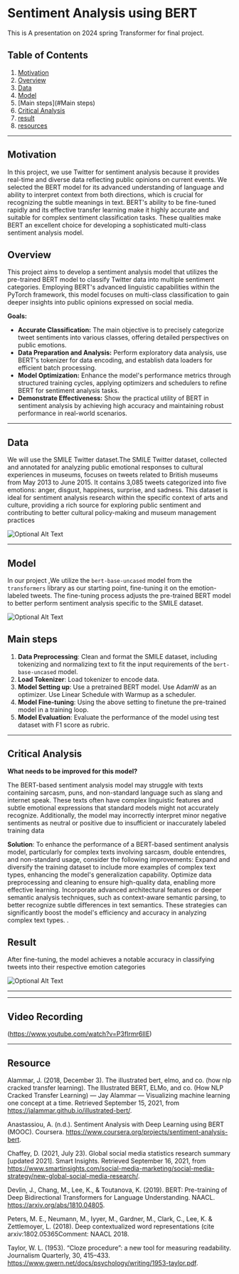 #  Sentiment Analysis using BERT

This is A presentation on 2024 spring Transformer  for final project. 

## Table of Contents  

1. [Motivation](#Motivation)  
2. [Overview](#Overview)  
3. [Data](#data)
4. [Model](#model)
5. [Main steps](#Main steps)
6. [Critical Analysis](#critical-analysis)
7. [result](#result)
8. [resources](#resources)

------

## Motivation

In this project, we use Twitter for sentiment analysis because it provides real-time and diverse data reflecting public opinions on current events. We selected the BERT model for its advanced understanding of language and ability to interpret context from both directions, which is crucial for recognizing the subtle meanings in text. BERT's ability to be fine-tuned rapidly and its effective transfer learning make it highly accurate and suitable for complex sentiment classification tasks. These qualities make BERT an excellent choice for developing a sophisticated multi-class sentiment analysis model.

## Overview

This project aims to develop a sentiment analysis model that utilizes the pre-trained BERT model to classify Twitter data into multiple sentiment categories. Employing BERT's advanced linguistic capabilities within the PyTorch framework, this model focuses on multi-class classification to gain deeper insights into public opinions expressed on social media.

**Goals:**

- **Accurate Classification:** The main objective is to precisely categorize tweet sentiments into various classes, offering detailed perspectives on public emotions.
- **Data Preparation and Analysis:** Perform exploratory data analysis, use BERT's tokenizer for data encoding, and establish data loaders for efficient batch processing.
- **Model Optimization:** Enhance the model's performance metrics through structured training cycles, applying optimizers and schedulers to refine BERT for sentiment analysis tasks.
- **Demonstrate Effectiveness:** Show the practical utility of BERT in sentiment analysis by achieving high accuracy and maintaining robust performance in real-world scenarios.



------



## Data

We will use the SMILE Twitter dataset.The SMILE Twitter dataset, collected and annotated for analyzing public emotional responses to cultural experiences in museums, focuses on tweets related to British museums from May 2013 to June 2015. It contains 3,085 tweets categorized into five emotions: anger, disgust, happiness, surprise, and sadness. This dataset is ideal for sentiment analysis research within the specific context of arts and culture, providing a rich source for exploring public sentiment and contributing to better cultural policy-making and museum management practices

![Optional Alt Text](images/c.png)

------

## Model

In our  project ,We utilize the `bert-base-uncased` model from the `transformers` library as our starting point, fine-tuning it on the emotion-labeled tweets. The fine-tuning process adjusts the pre-trained BERT model to better perform sentiment analysis specific to the SMILE dataset.

![Optional Alt Text](images/b.png)

## Main steps

1. **Data Preprocessing**: Clean and format the SMILE dataset, including tokenizing and normalizing text to fit the input requirements of the `bert-base-uncased` model.
2. **Load Tokenizer**: Load tokenizer to encode data.
3. **Model Setting up**: Use a pretrained BERT model. Use AdamW as an optimizer. Use Linear Schedule with Warmup as a scheduler.
4. **Model Fine-tuning**: Using the above setting to finetune the pre-trained model in a training loop.
5. **Model Evaluation**: Evaluate the performance of the model using test dataset with F1 score as rubric.

------

## Critical Analysis

**What needs to be improved for this model?**

The BERT-based sentiment analysis model may struggle with texts containing sarcasm, puns, and non-standard language such as slang and internet speak. These texts often have complex linguistic features and subtle emotional expressions that standard models might not accurately recognize. Additionally, the model may incorrectly interpret minor negative sentiments as neutral or positive due to insufficient or inaccurately labeled training data

**Solution**: To enhance the performance of a BERT-based sentiment analysis model, particularly for complex texts involving sarcasm, double entendres, and non-standard usage, consider the following improvements: Expand and diversify the training dataset to include more examples of complex text types, enhancing the model's generalization capability. Optimize data preprocessing and cleaning to ensure high-quality data, enabling more effective learning. Incorporate advanced architectural features or deeper semantic analysis techniques, such as context-aware semantic parsing, to better recognize subtle differences in text semantics. These strategies can significantly boost the model's efficiency and accuracy in analyzing complex text types.  .

## Result

After fine-tuning, the model achieves a notable accuracy in classifying tweets into their respective emotion categories

![Optional Alt Text](images/a.png)



------



------

## Video Recording

(https://www.youtube.com/watch?v=P3fIrmr6IIE)

------

## Resource

Alammar, J. (2018, December 3). The illustrated bert, elmo, and co. (how nlp cracked transfer learning). The Illustrated BERT, ELMo, and co. (How NLP Cracked Transfer Learning) — Jay Alammar — Visualizing machine learning one concept at a time. Retrieved September 15, 2021, from <https://jalammar.github.io/illustrated-bert/>.

Anastassiou, A. (n.d.). Sentiment Analysis with Deep Learning using BERT (MOOC). Coursera. <https://www.coursera.org/projects/sentiment-analysis-bert>.

Chaffey, D. (2021, July 23). Global social media statistics research summary [updated 2021]. Smart Insights. Retrieved September 16, 2021, from <https://www.smartinsights.com/social-media-marketing/social-media-strategy/new-global-social-media-research/>.

Devlin, J., Chang, M., Lee, K., & Toutanova, K. (2019). BERT: Pre-training of Deep Bidirectional Transformers for Language Understanding. NAACL. <https://arxiv.org/abs/1810.04805>.

Peters, M. E., Neumann, M., Iyyer, M., Gardner, M., Clark, C., Lee, K. & Zettlemoyer, L. (2018). Deep contextualized word representations (cite arxiv:1802.05365Comment: NAACL 2018.

Taylor, W. L. (1953). “Cloze procedure”: a new tool for measuring readability. Journalism Quarterly, 30, 415–433. <https://www.gwern.net/docs/psychology/writing/1953-taylor.pdf>.




